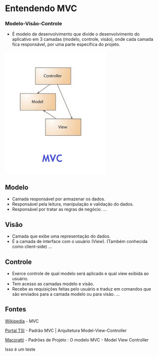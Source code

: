 # Entendendo MVC
### Modelo-Visão-Controle

* É modelo de desenvolvimento que divide o desenvolvimento do aplicativo em 3 camadas (modelo, controle, visão), onde cada camada fica responsável, por uma parte especifica do projeto.

![alt tag](https://raw.githubusercontent.com/NathanaelDelfino/EntendendoMVC/master/imagens/mvc.png)

## Modelo
* Camada responsável por armazenar os dados.
* Responsável pela leitura, manipulação e validação do dados.
* Responsável por tratar as regras de negócio.
...

## Visão
* Camada que exibe uma representação do dados.
* É a camada de interface com o usuário (View). (Também conhecida como client-side)
...

## Controle
* Exerce controle de qual modelo será aplicado e qual view exibida ao usuário.
* Tem acesso as camadas modelo e visão.
* Recebe as requisições feitas pelo usuário e traduz em comandos que são enviados para a camada modelo ou para visão. 
...


## Fontes
[Wikipedia](https://pt.wikipedia.org/wiki/MVC) - MVC

[Portal TSI](https://www.portalgsti.com.br/2017/08/padrao-mvc-arquitetura-model-view-controller.html) - Padrão MVC | Arquitetura Model-View-Controller 

[Macoratti](http://www.macoratti.net/vbn_mvc.htm) - Padrões de Projeto : O modelo MVC - Model View  Controller


Isso é um teste